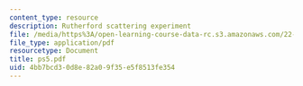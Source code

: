 ```yaml
---
content_type: resource
description: Rutherford scattering experiment
file: /media/https%3A/open-learning-course-data-rc.s3.amazonaws.com/22-101-applied-nuclear-physics-fall-2003/4bb7bcd30d8e82a09f35e5f8513fe354_ps5.pdf
file_type: application/pdf
resourcetype: Document
title: ps5.pdf
uid: 4bb7bcd3-0d8e-82a0-9f35-e5f8513fe354
---
```

